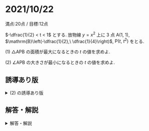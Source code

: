# 2021/10/22

満点:20点 / 目標:12点

$-\dfrac{1}{2} < t < 1$ とする. 放物線 $y=x^2$ 上に $3$ 点 $\mathrm{A}(1,\ 1)$, $\mathrm{B}\left(-\dfrac{1}{2},\ \dfrac{1}{4}\right)$, $\mathrm{P}(t,\ t^2)$ をとる.

(1) $\triangle \mathrm{APB}$ の面積が最大になるときの $t$ の値を求めよ.

(2) $\angle \mathrm{APB}$ の大きさが最小になるときの $t$ の値を求めよ.

## 誘導あり版

<details markdown="1">
<summary>(2) の誘導あり版</summary>

(2-1) 直線 $\mathrm{AP}$, 直線 $\mathrm{BP}$ の傾きをそれぞれ $t$ を用いて表せ.

(2-2) $\angle \mathrm{APB}$ の大きさが最小になるときの $t$ の値を求めよ.

<details markdown="1">
<summary>さらにヒントがほしい人のために</summary>

- 直線 $\mathrm{AP}$ と $x$ 軸の正の方向がなす角を $\alpha$, 直線 $\mathrm{BP}$ と $x$ 軸の正の方向がなす角を $\beta$ とおくと, $\angle \mathrm{APB}$ はどのように表されるか.

- ( $\mathrm{AP}$ の傾き) $= \tan \alpha$

</details>

</details>


<div style="page-break-before:always"></div>

## 解答・解説

<details markdown="1">
<summary>解答・解説</summary>

座標平面上の三角形の問題です. 中3でたくさんやったので既視感があるかもしれません.

(1) は, $\triangle \mathrm{APB}$ の底辺を $\mathrm{AB}$ としたときの高さが最大になるタイミングを考えることになります. 直線 $\mathrm{AB}$ を下側にスライドしていくとすぐわかります. 

(2) は, 座標平面上の角度の最小値を求める問題でした. 直線の傾きは $\tan$ で表現できるため, $\tan \angle \mathrm{APB}$ の大小を考えよう, となってほしいところです.  
直線 $\mathrm{AP}$ と $x$ 軸の正の方向がなす角を $\alpha$, 直線 $\mathrm{BP}$ と $x$ 軸の正の方向がなす角を $\beta$ とおくと, $\angle \mathrm{APB}$ は $\beta - \alpha$ と表されます. 傾きが求まっているので, $\tan \alpha$ と $\tan \beta$ から加法定理を用いて $\tan (\beta-\alpha)$ を求めることができます.  
最後の変形は方向性が見えていないと難しいかもしれません.



</details>
